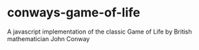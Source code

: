 # conways-game-of-life
A javascript implementation of the classic Game of Life by British mathematician John Conway
